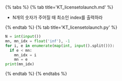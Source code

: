 {% tabs %}
{% tab title='KT_licensetolaunch.md' %}

* N개의 숫자가 주어질 때 최소인 index를 출력하라

{% endtab %}
{% tab title='KT_licensetolaunch.py' %}

```py
N = int(input())
mn, mn_idx = float('inf'), -1
for i, e in enumerate(map(int, input().split())):
  if e < mn:
    mn_idx = i
    mn = e
print(mn_idx)
```

{% endtab %}
{% endtabs %}
